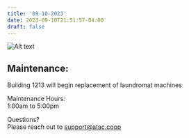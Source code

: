 ```yaml
---
title: '09-10-2023'
date: 2023-09-10T21:51:57-04:00
draft: false
---
```




![Alt text](https://laundromania.com/wp-content/uploads/2017/04/50lb-Speed-Queen-front-load-washing-machines-inside-Laundromania-Coralville-24-hour-Laundromat.jpg "Big City")


Maintenance:
---------- 
  Building 1213 will begin replacement of laundromat machines


Maintenance Hours:  
  1:00am to 5:00pm


Questions?  
  Please reach out to support@atac.coop
